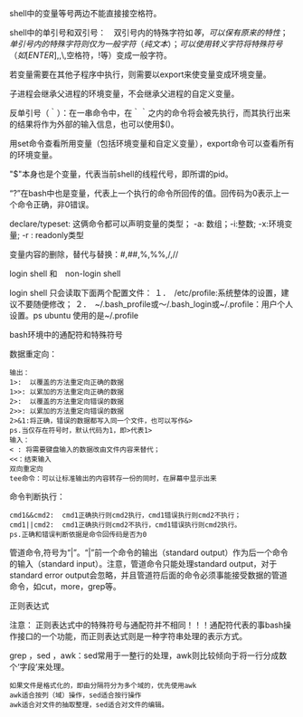 
shell中的变量等号两边不能直接接空格符。

shell中的单引号和双引号：　双引号内的特殊字符如$等，可以保有原来的特性；单引号内的特殊字符则仅为一般字符（纯文本）；可以使用转义字符将特殊符号（如[ENTER],$,\\,空格符，!等）变成一般字符。

若变量需要在其他子程序中执行，则需要以export来使变量变成环境变量。

子进程会继承父进程的环境变量，不会继承父进程的自定义变量。

反单引号（｀）：在一串命令中，在｀｀之内的命令将会被先执行，而其执行出来的结果将作为外部的输入信息，也可以使用$()。

用set命令查看所用变量（包括环境变量和自定义变量），export命令可以查看所有的环境变量。

"$"本身也是个变量，代表当前shell的线程代号，即所谓的pid。

“?”在bash中也是变量，代表上一个执行的命令所回传的值。回传码为0表示上一个命令正确，非0错误。

declare/typeset: 这俩命令都可以声明变量的类型；
-a: 数组；-i:整数; -x:环境变量;  -r : readonly类型

变量内容的删除，替代与替换：#,##,%,%%,/,//

login shell 和　non-login shell

login shell 只会读取下面两个配置文件：
１．　/etc/profile:系统整体的设置，建议不要随便修改；
２．　~/.bash_profile或～/.bash_login或~/.profile：用户个人设置。ps ubuntu 使用的是~/.profile

bash环境中的通配符和特殊符号

数据重定向：
```
输出：
1>:  以覆盖的方法重定向正确的数据
1>>: 以累加的方法重定向正确的数据
2>:  以覆盖的方法重定向错误的数据
2>>: 以累加的方法重定向错误的数据
2>&1:将正确，错误的数据都写入同一个文件，也可以写作&>
ps.当仅存在符号时，默认代码为1，即>代表1>
输入：
< : 将需要键盘输入的数据改由文件内容来替代；
<<：结束输入
双向重定向
tee命令：可以让标准输出的内容转存一份的同时，在屏幕中显示出来
```
命令判断执行：
```
cmd1&&cmd2:  cmd1正确执行则cmd2执行，cmd1错误执行则cmd2不执行；
cmd1||cmd2:  cmd1正确执行则cmd2不执行，cmd1错误执行则cmd2执行。
ps.正确和错误判断依据是命令回传码是否为0
```

管道命令,符号为“|”。“|”前一个命令的输出（standard output）作为后一个命令的输入（standard input）。注意，管道命令只能处理standard output，对于standard error output会忽略，并且管道符后面的命令必须事能接受数据的管道命令，如cut，more，grep等。


正则表达式

注意： 正则表达式中的特殊符号与通配符并不相同！！！通配符代表的事bash操作接口的一个功能，而正则表达式则是一种字符串处理的表示方式。

grep ，sed ，awk：sed常用于一整行的处理，awk则比较倾向于将一行分成数个‘字段’来处理。

```
如果文件是格式化的，即由分隔符分为多个域的，优先使用awk
awk适合按列（域）操作，sed适合按行操作
awk适合对文件的抽取整理，sed适合对文件的编辑。
```
